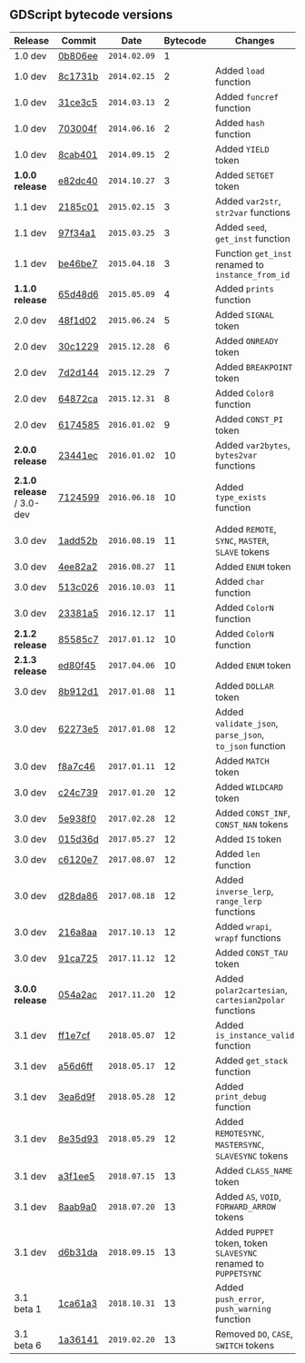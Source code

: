 ## GDScript bytecode versions

| Release         | Commit  | Date         | Bytecode | Changes                                                         |
| ------------------------ | ------- | ------------ | -----------------| --------------------------------------------------------------- |
| 1.0 dev                  | [0b806ee](https://github.com/godotengine/godot/commit/0b806ee) | `2014.02.09` | 1                |                                                                 |
| 1.0 dev                  | [8c1731b](https://github.com/godotengine/godot/commit/8c1731b) | `2014.02.15` | 2                | Added `load` function                                           |
| 1.0 dev                  | [31ce3c5](https://github.com/godotengine/godot/commit/31ce3c5) | `2014.03.13` | 2                | Added `funcref` function                                        |
| 1.0 dev                  | [703004f](https://github.com/godotengine/godot/commit/703004f) | `2014.06.16` | 2                | Added `hash` function                                           |
| 1.0 dev                  | [8cab401](https://github.com/godotengine/godot/commit/8cab401) | `2014.09.15` | 2                | Added `YIELD` token                                             |
| **1.0.0 release**            | [e82dc40](https://github.com/godotengine/godot/commit/e82dc40) | `2014.10.27` | 3                | Added `SETGET` token                                            |
| 1.1 dev                  | [2185c01](https://github.com/godotengine/godot/commit/2185c01) | `2015.02.15` | 3                | Added `var2str`, `str2var` functions                            |
| 1.1 dev                  | [97f34a1](https://github.com/godotengine/godot/commit/97f34a1) | `2015.03.25` | 3                | Added `seed`, `get_inst` function                               |
| 1.1 dev                  | [be46be7](https://github.com/godotengine/godot/commit/be46be7) | `2015.04.18` | 3                | Function `get_inst` renamed to `instance_from_id`               |
| **1.1.0 release**            | [65d48d6](https://github.com/godotengine/godot/commit/65d48d6) | `2015.05.09` | 4                | Added `prints` function                                         |
| 2.0 dev                  | [48f1d02](https://github.com/godotengine/godot/commit/48f1d02) | `2015.06.24` | 5                | Added `SIGNAL` token                                            |
| 2.0 dev                  | [30c1229](https://github.com/godotengine/godot/commit/30c1229) | `2015.12.28` | 6                | Added `ONREADY` token                                           |
| 2.0 dev                  | [7d2d144](https://github.com/godotengine/godot/commit/7d2d144) | `2015.12.29` | 7                | Added `BREAKPOINT` token                                        |
| 2.0 dev                  | [64872ca](https://github.com/godotengine/godot/commit/64872ca) | `2015.12.31` | 8                | Added `Color8` function                                         |
| 2.0 dev                  | [6174585](https://github.com/godotengine/godot/commit/6174585) | `2016.01.02` | 9                | Added `CONST_PI` token                                          |
| **2.0.0 release**            | [23441ec](https://github.com/godotengine/godot/commit/23441ec) | `2016.01.02` | 10               | Added `var2bytes`, `bytes2var` functions                        |
| **2.1.0 release** / 3.0-dev  | [7124599](https://github.com/godotengine/godot/commit/7124599) | `2016.06.18` | 10               | Added `type_exists` function                                    |
| 3.0 dev                  | [1add52b](https://github.com/godotengine/godot/commit/1add52b) | `2016.08.19` | 11               | Added `REMOTE`, `SYNC`, `MASTER`, `SLAVE` tokens                |
| 3.0 dev                  | [4ee82a2](https://github.com/godotengine/godot/commit/4ee82a2) | `2016.08.27` | 11               | Added `ENUM` token                                              |
| 3.0 dev                  | [513c026](https://github.com/godotengine/godot/commit/513c026) | `2016.10.03` | 11               | Added `char` function                                           |
| 3.0 dev                  | [23381a5](https://github.com/godotengine/godot/commit/23381a5) | `2016.12.17` | 11               | Added `ColorN` function                                         |
| **2.1.2 release**            | [85585c7](https://github.com/godotengine/godot/commit/85585c7) | `2017.01.12` | 10               | Added `ColorN` function                                         |
| **2.1.3 release**            | [ed80f45](https://github.com/godotengine/godot/commit/ed80f45) | `2017.04.06` | 10               | Added `ENUM` token                                              |
| 3.0 dev                  | [8b912d1](https://github.com/godotengine/godot/commit/8b912d1) | `2017.01.08` | 11               | Added `DOLLAR` token                                            |
| 3.0 dev                  | [62273e5](https://github.com/godotengine/godot/commit/62273e5) | `2017.01.08` | 12               | Added `validate_json`, `parse_json`, `to_json` function         |
| 3.0 dev                  | [f8a7c46](https://github.com/godotengine/godot/commit/f8a7c46) | `2017.01.11` | 12               | Added `MATCH` token                                             |
| 3.0 dev                  | [c24c739](https://github.com/godotengine/godot/commit/c24c739) | `2017.01.20` | 12               | Added `WILDCARD` token                                          |
| 3.0 dev                  | [5e938f0](https://github.com/godotengine/godot/commit/5e938f0) | `2017.02.28` | 12               | Added `CONST_INF`, `CONST_NAN` tokens                           |
| 3.0 dev                  | [015d36d](https://github.com/godotengine/godot/commit/015d36d) | `2017.05.27` | 12               | Added `IS` token                                                |
| 3.0 dev                  | [c6120e7](https://github.com/godotengine/godot/commit/c6120e7) | `2017.08.07` | 12               | Added `len` function                                            |
| 3.0 dev                  | [d28da86](https://github.com/godotengine/godot/commit/d28da86) | `2017.08.18` | 12               | Added `inverse_lerp`, `range_lerp` functions                    |
| 3.0 dev                  | [216a8aa](https://github.com/godotengine/godot/commit/216a8aa) | `2017.10.13` | 12               | Added `wrapi`, `wrapf` functions                                |
| 3.0 dev                  | [91ca725](https://github.com/godotengine/godot/commit/91ca725) | `2017.11.12` | 12               | Added `CONST_TAU` token                                         |
| **3.0.0 release**            | [054a2ac](https://github.com/godotengine/godot/commit/054a2ac) | `2017.11.20` | 12               | Added `polar2cartesian`, `cartesian2polar` functions            |
| 3.1 dev                  | [ff1e7cf](https://github.com/godotengine/godot/commit/ff1e7cf) | `2018.05.07` | 12               | Added `is_instance_valid` function                              |
| 3.1 dev                  | [a56d6ff](https://github.com/godotengine/godot/commit/a56d6ff) | `2018.05.17` | 12               | Added `get_stack` function                                      |
| 3.1 dev                  | [3ea6d9f](https://github.com/godotengine/godot/commit/3ea6d9f) | `2018.05.28` | 12               | Added `print_debug` function                                    |
| 3.1 dev                  | [8e35d93](https://github.com/godotengine/godot/commit/8e35d93) | `2018.05.29` | 12               | Added `REMOTESYNC`, `MASTERSYNC`, `SLAVESYNC` tokens            |
| 3.1 dev                  | [a3f1ee5](https://github.com/godotengine/godot/commit/a3f1ee5) | `2018.07.15` | 13               | Added `CLASS_NAME` token                                        |
| 3.1 dev                  | [8aab9a0](https://github.com/godotengine/godot/commit/8aab9a0) | `2018.07.20` | 13               | Added `AS`, `VOID`, `FORWARD_ARROW` tokens                      |
| 3.1 dev                  | [d6b31da](https://github.com/godotengine/godot/commit/d6b31da) | `2018.09.15` | 13               | Added `PUPPET` token, token `SLAVESYNC` renamed to `PUPPETSYNC` |
| 3.1 beta 1               | [1ca61a3](https://github.com/godotengine/godot/commit/1ca61a3) | `2018.10.31` | 13               | Added `push_error`, `push_warning` function                     |
| 3.1 beta 6               | [1a36141](https://github.com/godotengine/godot/commit/1a36141) | `2019.02.20` | 13               | Removed `DO`, `CASE`, `SWITCH` tokens                           |
